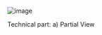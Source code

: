 
![image](https://github.com/user-attachments/assets/9438257f-7ae9-4179-8bf2-5986100a5ae9)

Technical part: 
a) Partial View
